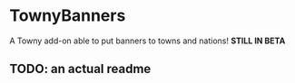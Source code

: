# TownyBanners
A Towny add-on able to put banners to towns and nations!
**STILL IN BETA**

## TODO: an actual readme
